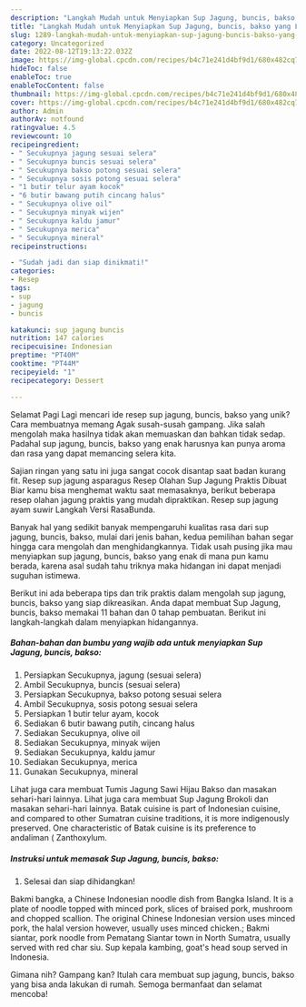 ```yaml
---
description: "Langkah Mudah untuk Menyiapkan Sup Jagung, buncis, bakso yang Lezat Sekali, Enak"
title: "Langkah Mudah untuk Menyiapkan Sup Jagung, buncis, bakso yang Lezat Sekali, Enak"
slug: 1289-langkah-mudah-untuk-menyiapkan-sup-jagung-buncis-bakso-yang-lezat-sekali-enak
category: Uncategorized
date: 2022-08-12T19:13:22.032Z
image: https://img-global.cpcdn.com/recipes/b4c71e241d4bf9d1/680x482cq70/sup-jagung-buncis-bakso-foto-resep-utama.jpg
hideToc: false
enableToc: true
enableTocContent: false
thumbnail: https://img-global.cpcdn.com/recipes/b4c71e241d4bf9d1/680x482cq70/sup-jagung-buncis-bakso-foto-resep-utama.jpg
cover: https://img-global.cpcdn.com/recipes/b4c71e241d4bf9d1/680x482cq70/sup-jagung-buncis-bakso-foto-resep-utama.jpg
author: Admin
authorAv: notfound
ratingvalue: 4.5
reviewcount: 10
recipeingredient:
- " Secukupnya jagung sesuai selera"
- " Secukupnya buncis sesuai selera"
- " Secukupnya bakso potong sesuai selera"
- " Secukupnya sosis potong sesuai selera"
- "1 butir telur ayam kocok"
- "6 butir bawang putih cincang halus"
- " Secukupnya olive oil"
- " Secukupnya minyak wijen"
- " Secukupnya kaldu jamur"
- " Secukupnya merica"
- " Secukupnya mineral"
recipeinstructions:

- "Sudah jadi dan siap dinikmati!"
categories:
- Resep
tags:
- sup
- jagung
- buncis

katakunci: sup jagung buncis 
nutrition: 147 calories
recipecuisine: Indonesian
preptime: "PT40M"
cooktime: "PT44M"
recipeyield: "1"
recipecategory: Dessert

---
```



Selamat Pagi Lagi mencari ide resep sup jagung, buncis, bakso yang unik? Cara membuatnya memang Agak susah-susah gampang. Jika salah mengolah maka hasilnya tidak akan memuaskan dan bahkan tidak sedap. Padahal sup jagung, buncis, bakso yang enak harusnya kan punya aroma dan rasa yang dapat memancing selera kita.


Sajian ringan yang satu ini juga sangat cocok disantap saat badan kurang fit. Resep sup jagung asparagus Resep Olahan Sup Jagung Praktis Dibuat Biar kamu bisa menghemat waktu saat memasaknya, berikut beberapa resep olahan jagung praktis yang mudah dipraktikan. Resep sup jagung ayam suwir Langkah Versi RasaBunda.

Banyak hal yang sedikit banyak mempengaruhi kualitas rasa dari sup jagung, buncis, bakso, mulai dari jenis bahan, kedua pemilihan bahan segar hingga cara mengolah dan menghidangkannya. Tidak usah pusing jika mau menyiapkan sup jagung, buncis, bakso yang enak di mana pun kamu berada, karena asal sudah tahu triknya maka hidangan ini dapat menjadi suguhan istimewa.


Berikut ini ada beberapa tips dan trik praktis dalam mengolah sup jagung, buncis, bakso yang siap dikreasikan. Anda dapat membuat Sup Jagung, buncis, bakso memakai 11 bahan dan 0 tahap pembuatan. Berikut ini langkah-langkah dalam menyiapkan hidangannya.

<!--inarticleads1-->

##### Bahan-bahan dan bumbu yang wajib ada untuk menyiapkan Sup Jagung, buncis, bakso:

1. Persiapkan  Secukupnya, jagung (sesuai selera)
1. Ambil  Secukupnya, buncis (sesuai selera)
1. Persiapkan  Secukupnya, bakso potong sesuai selera
1. Ambil  Secukupnya, sosis potong sesuai selera
1. Persiapkan 1 butir telur ayam, kocok
1. Sediakan 6 butir bawang putih, cincang halus
1. Sediakan  Secukupnya, olive oil
1. Sediakan  Secukupnya, minyak wijen
1. Sediakan  Secukupnya, kaldu jamur
1. Sediakan  Secukupnya, merica
1. Gunakan  Secukupnya, mineral


Lihat juga cara membuat Tumis Jagung Sawi Hijau Bakso dan masakan sehari-hari lainnya. Lihat juga cara membuat Sup Jagung Brokoli dan masakan sehari-hari lainnya. Batak cuisine is part of Indonesian cuisine, and compared to other Sumatran cuisine traditions, it is more indigenously preserved. One characteristic of Batak cuisine is its preference to andaliman ( Zanthoxylum. 

<!--inarticleads2-->

##### Instruksi untuk memasak Sup Jagung, buncis, bakso:


1. Selesai dan siap dihidangkan!

Bakmi bangka, a Chinese Indonesian noodle dish from Bangka Island. It is a plate of noodle topped with minced pork, slices of braised pork, mushroom and chopped scallion. The original Chinese Indonesian version uses minced pork, the halal version however, usually uses minced chicken.; Bakmi siantar, pork noodle from Pematang Siantar town in North Sumatra, usually served with red char siu. Sup kepala kambing, goat&#39;s head soup served in Indonesia. 

Gimana nih? Gampang kan? Itulah cara membuat sup jagung, buncis, bakso yang bisa anda lakukan di rumah. Semoga bermanfaat dan selamat mencoba!
